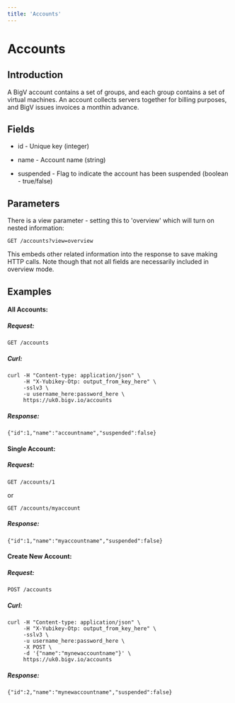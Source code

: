 ```yaml
---
title: 'Accounts'
---
```


# Accounts

## Introduction 

A BigV account contains a set of groups, and each group contains a set of virtual machines. An account collects servers together for billing purposes, and BigV issues invoices a monthin advance.

## Fields

* id - Unique key (integer)

* name - Account name (string)

* suspended - Flag to indicate the account has been suspended (boolean - true/false)


## Parameters

There is a view parameter - setting this to 'overview' which will turn on nested information:

    GET /accounts?view=overview

This embeds other related information into the response to save making HTTP calls. Note though that not all fields are necessarily included in overview mode.


## Examples


#### All Accounts:

##### Request:

    GET /accounts

##### Curl:

    curl -H "Content-type: application/json" \
         -H "X-Yubikey-Otp: output_from_key_here" \
         -sslv3 \
         -u username_here:password_here \
         https://uk0.bigv.io/accounts

##### Response:

    {"id":1,"name":"accountname","suspended":false}


#### Single Account:

##### Request:

    GET /accounts/1

or

    GET /accounts/myaccount

##### Response:

    {"id":1,"name":"myaccountname","suspended":false}

#### Create New Account:

##### Request:

    POST /accounts

##### Curl:

    curl -H "Content-type: application/json" \
         -H "X-Yubikey-Otp: output_from_key_here" \
         -sslv3 \
         -u username_here:password_here \
         -X POST \
         -d '{"name":"mynewaccountname"}' \
         https://uk0.bigv.io/accounts

##### Response:

    {"id":2,"name":"mynewaccountname","suspended":false}


